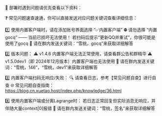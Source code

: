 🧩 部署时遇到问题请优先查看以下资料：

❓ 常见问题速查速通，你可以直接发送对应问题关键词查看详细信息：

1️⃣ 使用内置客户端时，请在添加账号界面选择 “✅内置客户端”
⛔ 请勿选择 “内置gocq” —— 当前已损坏无法使用！
若扫码后提示“更新QQ并重试”，你很可能是使用了gocq
📌 请在群内发送关键词：“雪桃，gocq”来获取详细解答

2️⃣ 版本问题：
⚠️ v1.4.6 内置客户端无法正常使用，请查看群公告和群精华
⚠️ v1.5.0dev1（即 2024年12月版本）内置客户端也无法使用
📌 请在群内发送关键词：“雪桃，146”，“雪桃，dev1”来获取详细解答

3️⃣ 内置客户端扫码无响应/失败：
🔍 请查看日志，参考【常见问题自查】进行自查
🌐 常见问题自查指南：https://blog.cn.xuetao.host/index.php/knowledge/36.html

4️⃣ 使用内置客户端或分离Lagrange时：
若日志正常回复但实际消息无响应，并伴随大量context[0]报错
📌 请在群内发送关键词：“雪桃，签名”来获取详细解答